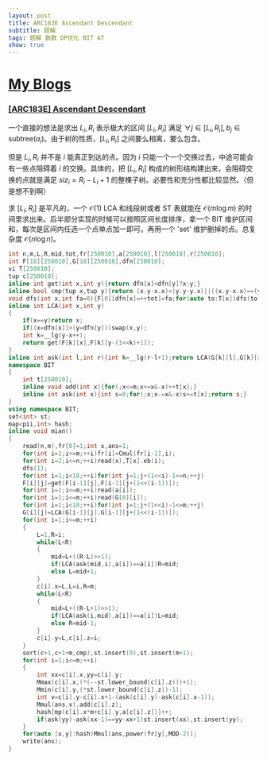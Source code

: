 ```yaml
---
layout: post
title: ARC183E Ascendant Descendant
subtitle: 题解
tags: 题解 数数 DP优化 BIT AT
show: true
---
```


# [My Blogs]()

### [[ARC183E] Ascendant Descendant](https://www.luogu.com.cn/problem/AT_arc183_e)

一个直接的想法是求出 $L_i,R_i$ 表示极大的区间 $[L_i,R_i]$ 满足 $\forall j\in[L_i,R_i],b_j\in \text{subtree}(a_i)$。由于树的性质，$[L_i,R_i]$ 之间要么相离，要么包含。

但是 $L_i,R_i$ 并不是 $i$ 能真正到达的点。因为 $i$ 只能一个一个交换过去，中途可能会有一些点阻碍着 $i$ 的交换。具体的，把 $[L_i,R_i]$ 构成的树形结构建出来，会阻碍交换的点就是满足 $siz_i=R_i-L_i+1$ 的整棵子树。必要性和充分性都比较显然。（但是想不到啊）

求 $[L_i,R_i]$ 是平凡的，一个 $\mathcal O(1)$ LCA 和线段树或者 ST 表就能在 $\mathcal O(m\log m)$ 的时间里求出来。后半部分实现的时候可以按照区间长度排序，拿一个 BIT 维护区间和，每次是区间内任选一个点单点加一即可。再用一个 'set' 维护删掉的点。总复杂度 $\mathcal O(n\log n)$。

```cpp
int n,m,L,R,mid,tot,fr[250010],a[250010],l[250010],r[250010];
int F[18][250010],G[18][250010],dfn[250010];
vi T[250010];
tup c[250010];
inline int get(int x,int y){return dfn[x]<dfn[y]?x:y;}
inline bool cmp(tup x,tup y){return (x.y-x.x)<(y.y-y.x)||((x.y-x.x)==(y.y-y.x)&&a[x.z]<a[y.z]);}
void dfs(int x,int fa=0){F[0][dfn[x]=++tot]=fa;for(auto to:T[x])dfs(to,x);}
inline int LCA(int x,int y)
{
	if(x==y)return x;
	if((x=dfn[x])>(y=dfn[y]))swap(x,y);
	int k=__lg(y-x++);
	return get(F[k][x],F[k][y-(1<<k)+1]);
}
inline int ask(int l,int r){int k=__lg(r-l+1);return LCA(G[k][l],G[k][r-(1<<k)+1]);}
namespace BIT
{
	int t[250010];
	inline void add(int x){for(;x<=m;x+=x&-x)++t[x];}
	inline int ask(int x){int s=0;for(;x;x-=x&-x)s+=t[x];return s;}
}
using namespace BIT;
set<int> st;
map<pii,int> hash;
inline void mian()
{
	read(n,m),fr[0]=1;int x,ans=1;
	for(int i=1;i<=m;++i)fr[i]=Cmul(fr[i-1],i);
	for(int i=2;i<=n;++i)read(x),T[x].eb(i);
	dfs(1);
	for(int i=1;i<18;++i)for(int j=1;j+(1<<i)-1<=n;++j)
	F[i][j]=get(F[i-1][j],F[i-1][j+(1<<(i-1))]);
	for(int i=1;i<=m;++i)read(a[i]);
	for(int i=1;i<=m;++i)read(G[0][i]);
	for(int i=1;i<18;++i)for(int j=1;j+(1<<i)-1<=m;++j)
	G[i][j]=LCA(G[i-1][j],G[i-1][j+(1<<(i-1))]);
	for(int i=1;i<=m;++i)
	{
		L=1,R=i;
		while(L<R)
		{
			mid=L+((R-L)>>1); 
			if(LCA(ask(mid,i),a[i])==a[i])R=mid;
			else L=mid+1;
		}
		c[i].x=L,L=i,R=m;
		while(L<R)
		{
			mid=L+((R-L+1)>>1);
			if(LCA(ask(i,mid),a[i])==a[i])L=mid;
			else R=mid-1;
		}
		c[i].y=L,c[i].z=i;
	}
	sort(c+1,c+1+m,cmp),st.insert(0),st.insert(m+1);
	for(int i=1;i<=m;++i)
	{
		int xx=c[i].x,yy=c[i].y;
		Mmax(c[i].x,(*(--st.lower_bound(c[i].z)))+1);
		Mmin(c[i].y,(*st.lower_bound(c[i].z))-1);
		int v=c[i].y-c[i].x+1-(ask(c[i].y)-ask(c[i].x-1));
		Mmul(ans,v),add(c[i].z);
		hash[mp(c[i].x*m+c[i].y,a[c[i].z])]++;
		if(ask(yy)-ask(xx-1)==yy-xx+1)st.insert(xx),st.insert(yy);
	}
	for(auto [x,y]:hash)Mmul(ans,power(fr[y],MOD-2));
	write(ans);
}
```